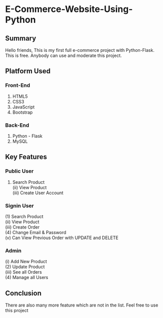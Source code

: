 # E-Commerce-Website-Using-Python


## Summary
Hello friends, This is my first full e-commerce project with Python-Flask. This is free. Anybody can use and moderate this project.

## Platform Used
### Front-End
1. HTML5 <br>
2. CSS3 <br>
3. JavaScript <br>
4. Bootstrap <br>

### Back-End
1. Python - Flask <br>
2. MySQL <br>

## Key Features
### Public User
1. Search Product <br>
(ii) View Product <br>
(iii) Create User Account <br>

### Signin User
(1) Search Product <br>
(ii) View Product <br>
(iii) Create Order <br>
(4) Change Email & Password <br>
(v) Can View Previous Order with UPDATE and DELETE <br>

### Admin
(i) Add New Product <br>
(2) Update Product <br>
(iii) See all Orders <br>
(4) Manage all Users <br>

## Conclusion
There are also many more feature which are not in the list. Feel free to use this project
